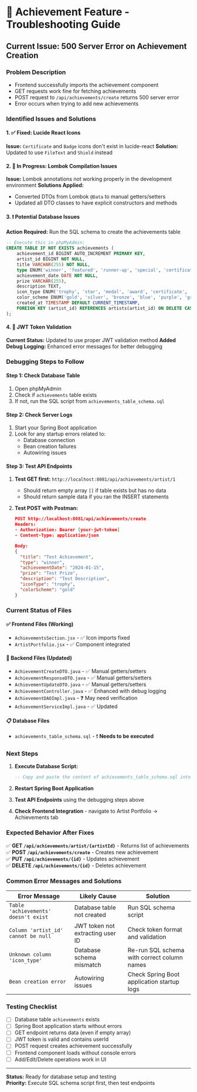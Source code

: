# 🔧 Achievement Feature - Troubleshooting Guide

## Current Issue: 500 Server Error on Achievement Creation

### Problem Description
- Frontend successfully imports the achievement component
- GET requests work fine for fetching achievements
- POST request to `/api/achievements/create` returns 500 server error
- Error occurs when trying to add new achievements

### Identified Issues and Solutions

#### 1. ✅ **Fixed: Lucide React Icons**
**Issue:** `Certificate` and `Badge` icons don't exist in lucide-react
**Solution:** Updated to use `FileText` and `Shield` instead

#### 2. 🔧 **In Progress: Lombok Compilation Issues**
**Issue:** Lombok annotations not working properly in the development environment
**Solutions Applied:**
- Converted DTOs from Lombok `@Data` to manual getters/setters
- Updated all DTO classes to have explicit constructors and methods

#### 3. ❗ **Potential Database Issues**
**Action Required:** Run the SQL schema to create the achievements table

```sql
-- Execute this in phpMyAdmin:
CREATE TABLE IF NOT EXISTS achievements (
    achievement_id BIGINT AUTO_INCREMENT PRIMARY KEY,
    artist_id BIGINT NOT NULL,
    title VARCHAR(255) NOT NULL,
    type ENUM('winner', 'featured', 'runner-up', 'special', 'certificate', 'award') NOT NULL,
    achievement_date DATE NOT NULL,
    prize VARCHAR(255),
    description TEXT,
    icon_type ENUM('trophy', 'star', 'medal', 'award', 'certificate', 'badge') DEFAULT 'award',
    color_scheme ENUM('gold', 'silver', 'bronze', 'blue', 'purple', 'green', 'red') DEFAULT 'gold',
    created_at TIMESTAMP DEFAULT CURRENT_TIMESTAMP,
    FOREIGN KEY (artist_id) REFERENCES artists(artist_id) ON DELETE CASCADE
);
```

#### 4. 🔧 **JWT Token Validation**
**Current Status:** Updated to use proper JWT validation method
**Added Debug Logging:** Enhanced error messages for better debugging

### Debugging Steps to Follow

#### Step 1: Check Database Table
1. Open phpMyAdmin
2. Check if `achievements` table exists
3. If not, run the SQL script from `achievements_table_schema.sql`

#### Step 2: Check Server Logs
1. Start your Spring Boot application
2. Look for any startup errors related to:
   - Database connection
   - Bean creation failures
   - Autowiring issues

#### Step 3: Test API Endpoints
1. **Test GET first:** `http://localhost:8081/api/achievements/artist/1`
   - Should return empty array `[]` if table exists but has no data
   - Should return sample data if you ran the INSERT statements

2. **Test POST with Postman:**
   ```json
   POST http://localhost:8081/api/achievements/create
   Headers:
   - Authorization: Bearer [your-jwt-token]
   - Content-Type: application/json
   
   Body:
   {
     "title": "Test Achievement",
     "type": "winner",
     "achievementDate": "2024-01-15",
     "prize": "Test Prize",
     "description": "Test Description",
     "iconType": "trophy",
     "colorScheme": "gold"
   }
   ```

### Current Status of Files

#### ✅ **Frontend Files (Working)**
- `AchievementsSection.jsx` - ✅ Icon imports fixed
- `ArtistPortfolio.jsx` - ✅ Component integrated

#### 🔧 **Backend Files (Updated)**
- `AchievementCreateDTO.java` - ✅ Manual getters/setters
- `AchievementResponseDTO.java` - ✅ Manual getters/setters  
- `AchievementUpdateDTO.java` - ✅ Manual getters/setters
- `AchievementController.java` - ✅ Enhanced with debug logging
- `AchievementDAOImpl.java` - ❓ May need verification
- `AchievementServiceImpl.java` - ✅ Updated

#### 📋 **Database Files**
- `achievements_table_schema.sql` - ❗ **Needs to be executed**

### Next Steps

1. **Execute Database Script:**
   ```sql
   -- Copy and paste the content of achievements_table_schema.sql into phpMyAdmin
   ```

2. **Restart Spring Boot Application**

3. **Test API Endpoints** using the debugging steps above

4. **Check Frontend Integration** - navigate to Artist Portfolio → Achievements tab

### Expected Behavior After Fixes

✅ **GET `/api/achievements/artist/{artistId}`** - Returns list of achievements  
✅ **POST `/api/achievements/create`** - Creates new achievement  
✅ **PUT `/api/achievements/{id}`** - Updates achievement  
✅ **DELETE `/api/achievements/{id}`** - Deletes achievement  

### Common Error Messages and Solutions

| Error Message | Likely Cause | Solution |
|---------------|--------------|----------|
| `Table 'achievements' doesn't exist` | Database table not created | Run SQL schema script |
| `Column 'artist_id' cannot be null` | JWT token not extracting user ID | Check token format and validation |
| `Unknown column 'icon_type'` | Database schema mismatch | Re-run SQL schema with correct column names |
| `Bean creation error` | Autowiring issues | Check Spring Boot application startup logs |

### Testing Checklist

- [ ] Database table `achievements` exists
- [ ] Spring Boot application starts without errors
- [ ] GET endpoint returns data (even if empty array)
- [ ] JWT token is valid and contains userId
- [ ] POST request creates achievement successfully
- [ ] Frontend component loads without console errors
- [ ] Add/Edit/Delete operations work in UI

---

**Status:** Ready for database setup and testing  
**Priority:** Execute SQL schema script first, then test endpoints
